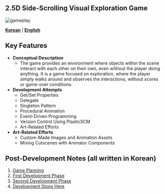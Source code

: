 ## **2.5D Side-Scrolling Visual Exploration Game**

![gameplay](https://cdn.jsdelivr.net/gh/hyngng/hyngng.github.io.resources@master/2024-10-23-armonia-developing-cancelled/gameplay.webp)

**[Korean](https://github.com/hyngng/unity-armonia/blob/master/README.md)** | **[English](https://github.com/hyngng/unity-armonia/blob/master/README-en.md)**

## **Key Features**

- **Conceptual Description**
    - The game provides an environment where objects within the scene interact with each other on their own, even without the player doing anything. It is a game focused on exploration, where the player simply walks around and observes the interactions, without scores or game-over conditions.
- **Development Attempts**
    - Get/Set Properties
    - Delegate
    - Singleton Pattern
    - Procedural Animation
    - Event-Driven Programming
    - Version Control Using PlasticSCM
    - Art-Related Efforts
- **Art-Related Efforts**
    - Custom-Made Images and Animation Assets
    - Mixing Cutscenes with Animator Components
  
## **Post-Development Notes (all written in Korean)**
1. [Game Planning](https://hyngng.github.io/posts/armonia-planning/) 
2. [First Development Phase](https://hyngng.github.io/posts/armonia-developing-first/)
3. [Second Development Phase](https://hyngng.github.io/posts/armonia-developing-second/)
4. [Development Stops Here](https://hyngng.github.io/posts/armonia-developing-cancelled/)
